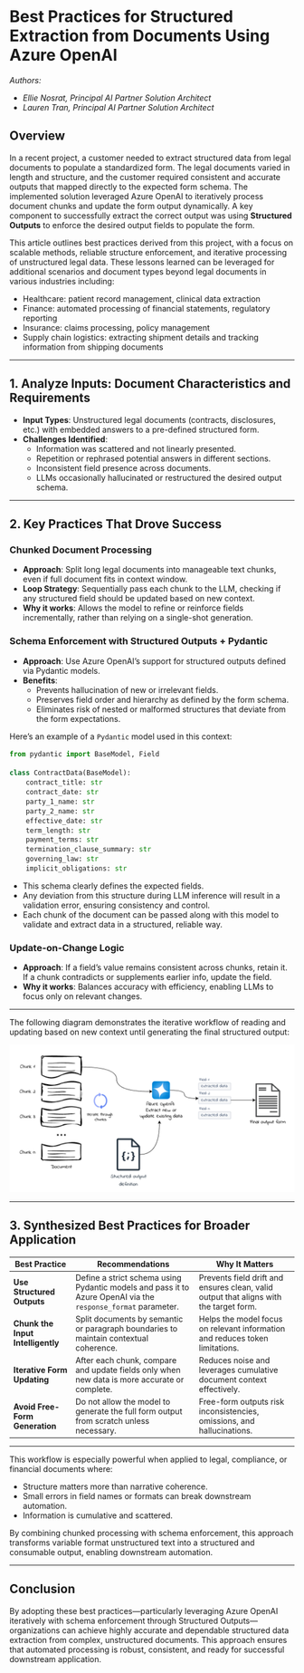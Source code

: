 # Best Practices for Structured Extraction from Documents Using Azure OpenAI

*Authors:*
- *Ellie Nosrat, Principal AI Partner Solution Architect*
- *Lauren Tran, Principal AI Partner Solution Architect*

## Overview

In a recent project, a customer needed to extract structured data from legal documents to populate a standardized form. The legal documents varied in length and structure, and the customer required consistent and accurate outputs that mapped directly to the expected form schema. The implemented solution leveraged Azure OpenAI to iteratively process document chunks and update the form output dynamically. A key component to successfully extract the correct output was using **Structured Outputs** to enforce the desired output fields to populate the form.

This article outlines best practices derived from this project, with a focus on scalable methods, reliable structure enforcement, and iterative processing of unstructured legal data.  These lessons learned can be leveraged for additional scenarios and document types beyond legal documents in various industries including:

- Healthcare: patient record management, clinical data extraction
- Finance: automated processing of financial statements, regulatory reporting
- Insurance: claims processing, policy management
- Supply chain logistics: extracting shipment details and tracking information from shipping documents

---

## 1. Analyze Inputs: Document Characteristics and Requirements

- **Input Types**: Unstructured legal documents (contracts, disclosures, etc.) with embedded answers to a pre-defined structured form.
- **Challenges Identified**:
  - Information was scattered and not linearly presented.
  - Repetition or rephrased potential answers in different sections.
  - Inconsistent field presence across documents.
  - LLMs occasionally hallucinated or restructured the desired output schema.

---

## 2. Key Practices That Drove Success

### Chunked Document Processing

- **Approach**: Split long legal documents into manageable text chunks, even if full document fits in context window.
- **Loop Strategy**: Sequentially pass each chunk to the LLM, checking if any structured field should be updated based on new context.
- **Why it works**: Allows the model to refine or reinforce fields incrementally, rather than relying on a single-shot generation.

### Schema Enforcement with Structured Outputs + Pydantic

- **Approach**: Use Azure OpenAI’s support for structured outputs defined via Pydantic models.
- **Benefits**:
  - Prevents hallucination of new or irrelevant fields.
  - Preserves field order and hierarchy as defined by the form schema.
  - Eliminates risk of nested or malformed structures that deviate from the form expectations.

Here’s an example of a `Pydantic` model used in this context:

```python
from pydantic import BaseModel, Field

class ContractData(BaseModel):
    contract_title: str 
    contract_date: str 
    party_1_name: str 
    party_2_name: str 
    effective_date: str 
    term_length: str 
    payment_terms: str 
    termination_clause_summary: str
    governing_law: str 
    implicit_obligations: str
```
- This schema clearly defines the expected fields.
- Any deviation from this structure during LLM inference will result in a validation error, ensuring consistency and control.
- Each chunk of the document can be passed along with this model to validate and extract data in a structured, reliable way.

### Update-on-Change Logic

- **Approach**: If a field’s value remains consistent across chunks, retain it. If a chunk contradicts or supplements earlier info, update the field.
- **Why it works**: Balances accuracy with efficiency, enabling LLMs to focus only on relevant changes.

---
The following diagram demonstrates the iterative workflow of reading and updating based on new context until generating the final structured output:

![Structured data extraction](/assets/structured_data_extraction.png)

---

## 3. Synthesized Best Practices for Broader Application

| **Best Practice**                        | **Recommendations**                                                                 | **Why It Matters**                                                                 |
|------------------------------------|----------------------------------------------------------------------------------------------|-------------------------------------------------------------------------------------|
| **Use Structured Outputs** | Define a strict schema using Pydantic models and pass it to Azure OpenAI via the `response_format` parameter. | Prevents field drift and ensures clean, valid output that aligns with the target form. |
| **Chunk the Input Intelligently**   | Split documents by semantic or paragraph boundaries to maintain contextual coherence.        | Helps the model focus on relevant information and reduces token limitations.         |
| **Iterative Form Updating**         | After each chunk, compare and update fields only when new data is more accurate or complete. | Reduces noise and leverages cumulative document context effectively.                 |
| **Avoid Free-Form Generation**      | Do not allow the model to generate the full form output from scratch unless necessary.       | Free-form outputs risk inconsistencies, omissions, and hallucinations.               |

---

This workflow is especially powerful when applied to legal, compliance, or financial documents where:

- Structure matters more than narrative coherence.
- Small errors in field names or formats can break downstream automation.
- Information is cumulative and scattered.

By combining chunked processing with schema enforcement, this approach transforms variable format unstructured text into a structured and consumable output, enabling downstream automation.

---

## Conclusion

By adopting these best practices—particularly leveraging Azure OpenAI iteratively with schema enforcement through Structured Outputs—organizations can achieve highly accurate and dependable structured data extraction from complex, unstructured documents. This approach ensures that automated processing is robust, consistent, and ready for successful downstream application.